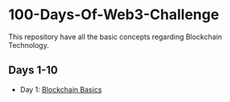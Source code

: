 # 100-Days-Of-Web3-Challenge
This repository have all the basic concepts regarding Blockchain Technology.

## Days 1-10

- Day 1: [Blockchain Basics](https://github.com/jitendragangwar123/100-Days-Of-Web3-Challenge/blob/main/Day_1_Blockchain%20basics.js)
